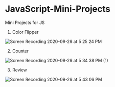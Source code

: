 # JavaScript-Mini-Projects
Mini Projects for JS

1. Color Flipper

![Screen Recording 2020-09-26 at 5 25 24 PM](https://user-images.githubusercontent.com/28387607/94340287-30a3eb80-001e-11eb-8567-86583cc78638.gif)

2. Counter

![Screen Recording 2020-09-26 at 5 34 38 PM (1)](https://user-images.githubusercontent.com/28387607/94340455-7e6d2380-001f-11eb-933a-7f2ee572e5e9.gif)

3. Review

![Screen Recording 2020-09-26 at 5 43 06 PM](https://user-images.githubusercontent.com/28387607/94340520-1cf98480-0020-11eb-8e98-7f74f1a4b1a3.gif)
